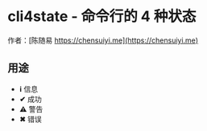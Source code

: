 # cli4state - 命令行的 4 种状态

作者：[陈随易 https://chensuiyi.me](https://chensuiyi.me)

## 用途

-   **ℹ** 信息
-   **✔** 成功
-   **⚠** 警告
-   **✖** 错误
